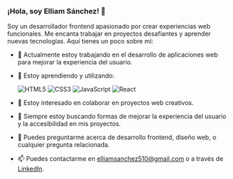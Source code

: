 ### ¡Hola, soy Elliam Sánchez! 👋

Soy un desarrollador frontend apasionado por crear experiencias web  funcionales. Me encanta trabajar en proyectos desafiantes y aprender nuevas tecnologías. Aquí tienes un poco sobre mí:

- 🔭 Actualmente estoy trabajando en el desarrollo de aplicaciones web para mejorar la experiencia del usuario.
- 🌱 Estoy aprendiendo y utilizando:

    ![HTML5](https://img.shields.io/badge/HTML5-E34F26?style=for-the-badge&logo=html5&logoColor=white)
    ![CSS3](https://img.shields.io/badge/CSS3-1572B6?style=for-the-badge&logo=css3&logoColor=white)
    ![JavaScript](https://img.shields.io/badge/JavaScript-F7DF1E?style=for-the-badge&logo=javascript&logoColor=black)
    ![React](https://img.shields.io/badge/React-61DAFB?style=for-the-badge&logo=react&logoColor=black)
    
- 👯 Estoy interesado en colaborar en proyectos web creativos.
- 🤔 Siempre estoy buscando formas de mejorar la experiencia del usuario y la accesibilidad en mis proyectos.
- 💬 Puedes preguntarme acerca de desarrollo frontend, diseño web, o cualquier pregunta relacionada.
- 📫 Puedes contactarme en [elliamsanchez510@gmail.com](mailto:elliamsanchez510@gmail.com) o a través de [LinkedIn](https://www.linkedin.com/in/elliam-s%C3%A1nchez-958aaa269/).
